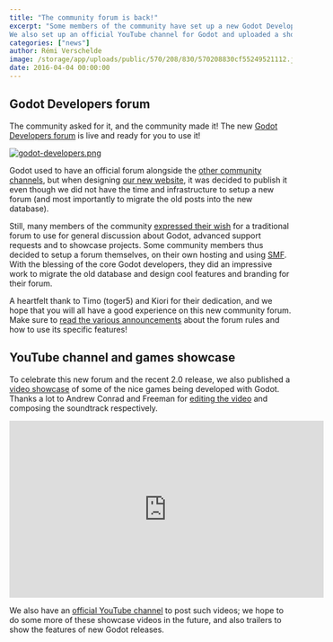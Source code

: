 ```yaml
---
title: "The community forum is back!"
excerpt: "Some members of the community have set up a new Godot Developers forum, with the contents from the old forum as well as many new features to showcase games and share content.
We also set up an official YouTube channel for Godot and uploaded a showcase video of some very nice games developed with Godot!"
categories: ["news"]
author: Rémi Verschelde
image: /storage/app/uploads/public/570/208/830/570208830cf55249521112.jpg
date: 2016-04-04 00:00:00
---
```


## Godot Developers forum

The community asked for it, and the community made it! The new [Godot Developers forum](http://godotdevelopers.org) is live and ready for you to use it!

[![godot-developers.png](/storage/app/uploads/public/570/208/99e/57020899e86fe515554457.png)](http://forum.godotdevelopers.org)

Godot used to have an official forum alongside the [other community channels](/community), but when designing [our new website](/article/home-sweet-home), it was decided to publish it even though we did not have the time and infrastructure to setup a new forum (and most importantly to migrate the old posts into the new database).

Still, many members of the community [expressed their wish](/qa/560/anybody-interested-in-an-unofficial-godot-forum) for a traditional forum to use for general discussion about Godot, advanced support requests and to showcase projects. Some community members thus decided to setup a forum themselves, on their own hosting and using [SMF](http://www.simplemachines.org). With the blessing of the core Godot developers, they did an impressive work to migrate the old database and design cool features and branding for their forum.

A heartfelt thank to Timo (toger5) and Kiori for their dedication, and we hope that you will all have a good experience on this new community forum. Make sure to [read the various announcements](http://godotdevelopers.org/index.php?board=2.0) about the forum rules and how to use its specific features!

## YouTube channel and games showcase

To celebrate this new forum and the recent 2.0 release, we also published a [video showcase](https://www.youtube.com/watch?v=6sJFMyI3eZ0) of some of the nice games being developed with Godot. Thanks a lot to Andrew Conrad and Freeman for [editing the video](https://github.com/godotengine/godot/issues/3877) and composing the soundtrack respectively.

<iframe width="560" height="315" src="https://www.youtube.com/embed/6sJFMyI3eZ0" frameborder="0" allowfullscreen></iframe>

We also have an [official YouTube channel](https://www.youtube.com/channel/UCKIDvfZD1ZhY4_hhbotf7wA) to post such videos; we hope to do some more of these showcase videos in the future, and also trailers to show the features of new Godot releases.
